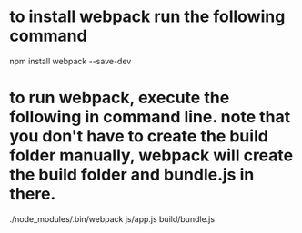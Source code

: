 # to install webpack run the following command
npm install webpack --save-dev

# to run webpack, execute the following in command line. note that you don't have to create the build folder manually, webpack will create the build folder and bundle.js in there. 
./node_modules/.bin/webpack js/app.js build/bundle.js